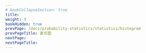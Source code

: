 ```yaml
---
# bookCollapseSection: true
title: 
weight: 3
bookHidden: true
prevPage: /docs/probability-statistics/statistics/histogram
prevPageTitle: 直方图
nextPage: 
nextPageTitle: 
---
```


# 

